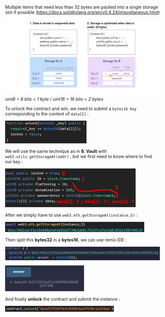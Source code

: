 Multiple items that need less than 32 bytes are packed into a single storage slot if possible (https://docs.soliditylang.org/en/v0.4.24/miscellaneous.html)

![](https://github.com/Kuqow/ethernaut-solutions-Kuqow/blob/main/Pictures/privacy1.png)

*uint8 = 8 bits = 1 byte / uint16 = 16 bits = 2 bytes*

To unlock the contract and win, we need to submit a `bytes16 key` corresponding to the content of `data[2]` :

![](https://github.com/Kuqow/ethernaut-solutions-Kuqow/blob/main/Pictures/privacy2.png)

We will use the same technique as in **8. Vault** with `web3.utils.getStorageAt(addr)` , but we first need to know where to find our key :

![](https://github.com/Kuqow/ethernaut-solutions-Kuqow/blob/main/Pictures/privacy3.png)

After we simply have to use `web3.eth.getStorageAt(instance,5)` :

![](https://github.com/Kuqow/ethernaut-solutions-Kuqow/blob/main/Pictures/privacy4.png)

Then split this **bytes32** in a **bytes16**, we can use remix IDE :

![](https://github.com/Kuqow/ethernaut-solutions-Kuqow/blob/main/Pictures/privacy5.png)

![](https://github.com/Kuqow/ethernaut-solutions-Kuqow/blob/main/Pictures/privacy6.png)

And finally **unlock** the contract and submit the instance :

![](https://github.com/Kuqow/ethernaut-solutions-Kuqow/blob/main/Pictures/privacy7.png)
